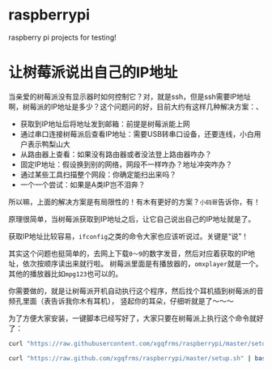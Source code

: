 # raspberrypi
raspberry pi projects for testing!

# 让树莓派说出自己的IP地址

当亲爱的树莓派没有显示器时如何控制它？对，就是ssh，但是ssh需要IP地址啊，树莓派的IP地址是多少？这个问题问的好，目前大约有这样几种解决方案：、

- 获取到IP地址后将地址发到邮箱：前提是树莓派能上网
- 通过串口连接树莓派后查看IP地址：需要USB转串口设备，还要连线，小白用户表示鸭梨山大
- 从路由器上查看：如果没有路由器或者没法登上路由器咋办？
- 固定IP地址：假设换到别的网络，网段不一样咋办？地址冲突咋办？
- 通过某些工具扫描整个网段：你确定能扫出来吗？
- 一个一个尝试：如果是A类IP岂不泪奔？

所以嘛，上面的解决方案是有局限性的！有木有更好的方案？`小码哥`告诉你，有！

原理很简单，当树莓派获取到IP地址之后，让它自己说出自己的IP地址就是了。

获取IP地址比较容易，`ifconfig`之类的命令大家也应该听说过。关键是“说”！

其实这个问题也挺简单的，去网上下载`0～9`的数字发音，然后对应着获取的IP地址，依次按顺序读出来就行啦。
树莓派里面是有播放器的，`omxplayer`就是一个。其他的播放器比如`mpg123`也可以的。

你需要做的，就是让树莓派开机自动执行这个程序，然后找个耳机插到树莓派的音频孔里面（表告诉我你木有耳机），
竖起你的耳朵，仔细听就是了～～～

为了方便大家安装，一键脚本已经写好了，大家只要在树莓派上执行这个命令就好了：

```bash
curl "https://raw.githubusercontent.com/xgqfrms/raspberrypi/master/setup.sh" | bash
```

```bash
curl "https://raw.github.com/xgqfrms/raspberrypi/master/setup.sh" | bash
```
